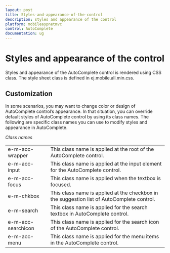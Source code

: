 ```yaml
---
layout: post
title: Styles-and-appearance-of-the-control
description: styles and appearance of the control
platform: mobileaspnetmvc
control: AutoComplete 
documentation: ug
---
```


# Styles and appearance of the control

Styles and appearance of the AutoComplete control is rendered using CSS class. The style sheet class is defined in ej.mobile.all.min.css. 

## Customization

In some scenarios, you may want to change color or design of AutoComplete control’s appearance. In that situation, you can override default styles of AutoComplete control by using its class names. The following are specific class names you can use to modify styles and appearance in AutoComplete.

_Class names_

<table>
<tr>
<td>
e-m-acc-wrapper</td><td>
This class name is applied at the root of the AutoComplete control.</td></tr>
<tr>
<td>
e-m-acc-input</td><td>
This class name is applied at the input element for the AutoComplete control.</td></tr>
<tr>
<td>
e-m-acc-focus</td><td>
This class name is applied when the textbox is focused.</td></tr>
<tr>
<td>
e-m-chkbox</td><td>
This class name is applied at the checkbox in the suggestion list of AutoComplete control.</td></tr>
<tr>
<td>
e-m-search</td><td>
This class name is applied for the search textbox in AutoComplete control.</td></tr>
<tr>
<td>
e-m-acc-searchicon</td><td>
This class name is applied for the search icon of the AutoComplete control.</td></tr>
<tr>
<td>
e-m-acc-menu</td><td>
This class name is applied for the menu items in the AutoComplete control.</td></tr>
</table>


